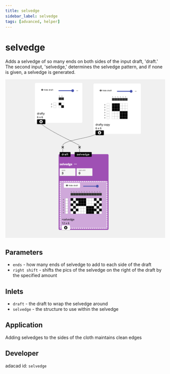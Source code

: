 ```yaml
---
title: selvedge
sidebar_label: selvedge
tags: [advanced, helper]
---
```

# selvedge
Adds a selvedge of so many ends on both sides of the input draft, 'draft.' The second input, 'selvedge,' determines the selvedge pattern, and if none is given, a selvedge is generated.

![file](./img/selvedge.png)

## Parameters
- `ends` - how many ends of selvedge to add to each side of the draft
- `right shift` - shifts the pics of the selvedge on the right of the draft by the specified amount

## Inlets
- `draft` - the draft to wrap the selvedge around
- `selvedge` - the structure to use within the selvedge

## Application
Adding selvedges to the sides of the cloth maintains clean edges

## Developer
adacad id: `selvedge`
